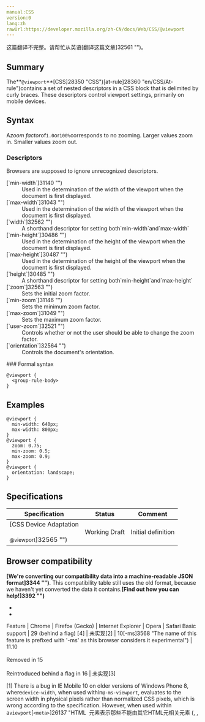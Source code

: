 ```yaml
---
manual:CSS
version:0
lang:zh
rawUrl:https://developer.mozilla.org/zh-CN/docs/Web/CSS/@viewport
---
```




这篇翻译不完整。请帮忙从英语[翻译这篇文章]32561 "")。





## Summary<a name="Summary"></a>


The**`@viewport`**[CSS]28350 "CSS")[at-rule]28360 "en/CSS/At-rule")contains a set of nested descriptors in a CSS block that is delimited by curly braces. These descriptors control viewport settings, primarily on mobile devices.


## Syntax<a name="Syntax"></a>


A*zoom factor*of`1.0`or`100%`corresponds to no zooming. Larger values zoom in. Smaller values zoom out.


### Descriptors<a name="Descriptors"></a>


Browsers are supposed to ignore unrecognized descriptors.

<dl><dt id=''>[`min-width`]31140 "")</dt><dd>Used in the determination of the width of the viewport when the document is first displayed.</dd><dt id=''>[`max-width`]31043 "")</dt><dd>Used in the determination of the width of the viewport when the document is first displayed.</dd><dt id=''>[`width`]32562 "")</dt><dd>A shorthand descriptor for setting both`min-width`and`max-width`</dd><dt id=''>[`min-height`]30486 "")</dt><dd>Used in the determination of the height of the viewport when the document is first displayed.</dd><dt id=''>[`max-height`]30487 "")</dt><dd>Used in the determination of the height of the viewport when the document is first displayed.</dd><dt id=''>[`height`]30485 "")</dt><dd>A shorthand descriptor for setting both`min-height`and`max-height`</dd><dt id=''>[`zoom`]32563 "")</dt><dd>Sets the initial zoom factor.</dd><dt id=''>[`min-zoom`]31146 "")</dt><dd>Sets the minimum zoom factor.</dd><dt id=''>[`max-zoom`]31049 "")</dt><dd>Sets the maximum zoom factor.</dd><dt id=''>[`user-zoom`]32521 "")</dt><dd>Controls whether or not the user should be able to change the zoom factor.</dd><dt id=''>[`orientation`]32564 "")</dt><dd>Controls the document&#39;s orientation.</dd></dl>
### Formal syntax<a name="Formal_syntax"></a>

```
@viewport {
  <group-rule-body>
}
```

## Examples<a name="Examples"></a>

```
@viewport {
  min-width: 640px;
  max-width: 800px;
}
@viewport {
  zoom: 0.75;
  min-zoom: 0.5;
  max-zoom: 0.9;
}
@viewport {
  orientation: landscape;
}
```

## Specifications<a name="Specifications"></a>

Specification | Status | Comment 
 ---  |  ---  |  ---  | 
[CSS Device Adaptation<br></br><small>@viewport</small>]32565 "") | Working Draft | Initial definition 


## Browser compatibility<a name="Browser_compatibility"></a>


**[We&#39;re converting our compatibility data into a machine-readable JSON format]3344 "")**. This compatibility table still uses the old format, because we haven&#39;t yet converted the data it contains.**[Find out how you can help!]3392 "")**


* 
* 

Feature | Chrome | Firefox (Gecko) | Internet Explorer | Opera | Safari 
Basic support | 29 (behind a flag) [4] | 未实现[2] | 10[-ms]3568 "The name of this feature is prefixed with '-ms' as this browser considers it experimental") | 11.10<br></br>Removed in 15<br></br>Reintroduced behind a flag in 16 | 未实现[3] 





[1] There is a bug in IE Mobile 10 on older versions of Windows Phone 8, where`device-width`, when used within`@-ms-viewport`, evaluates to the screen width in physical pixels rather than normalized CSS pixels, which is wrong according to the specification. However, when used within a`viewport`[`<meta>`]26137 "HTML <meta> 元素表示那些不能由其它HTML元相关元素 (<base>, <link>, <script>, <style> 或 <title>) 之一表示的任何元数据信息.")tag,`device-width`evaluates correctly. According to Microsoft, this bug was fixed in[Windows Phone 8 Update 3 (a.k.a. GDR3)]32566 ""), although there are some reports that the[Lumia Black]32567 "")GDR3 update did not fix the bug (at least on the Lumia 920). For more details and a workaround,[see Tim Kadlec&#39;s blog post &quot;Windows Phone 8 and Device-Width&quot;]32568 "").



[2]: See[bug 747754 – Implement @viewport at-rule]32569 "")



[3]: See[WebKit bug 95959]32570 "")



[4]: See[Chromium issue #235457: Enable @viewport on all platforms]32571 "")


## See also<a name="See_also"></a>

* [`<meta>`]26137 "HTML <meta> 元素表示那些不能由其它HTML元相关元素 (<base>, <link>, <script>, <style> 或 <title>) 之一表示的任何元数据信息."), specifically`<meta name="viewport">`
* [Using the viewport meta tag to control layout on mobile browsers]32572 "")



